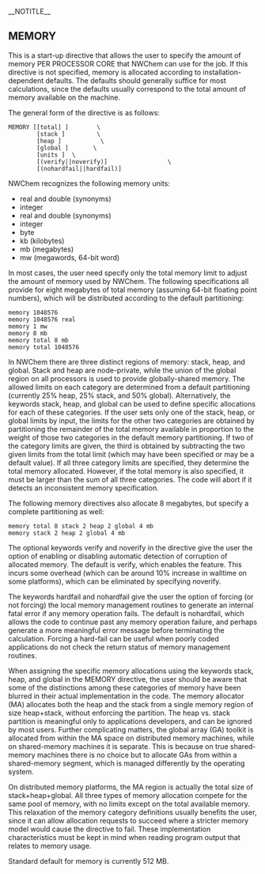 \_\_NOTITLE\_\_

## MEMORY

This is a start-up directive that allows the user to specify the amount
of memory PER PROCESSOR CORE that NWChem can use for the job. If this
directive is not specified, memory is allocated according to
installation-dependent defaults. The defaults should generally suffice
for most calculations, since the defaults usually correspond to the
total amount of memory available on the machine.

The general form of the directive is as follows:

`MEMORY [[total] `<integer total_size>`]        \`  
`        [stack `<integer stack_size>`]         \`  
`        [heap `<integer heap_size>`]           \`  
`        [global `<integer global_size>`]       \ `  
`        [units `<string units default real>`]  \ `  
`        [(verify||noverify)]                 \`  
`        [(nohardfail||hardfail)]`

NWChem recognizes the following memory units:

  - real and double (synonyms)
  - integer
  - real and double (synonyms)
  - integer
  - byte
  - kb (kilobytes)
  - mb (megabytes)
  - mw (megawords, 64-bit word)

In most cases, the user need specify only the total memory limit to
adjust the amount of memory used by NWChem. The following specifications
all provide for eight megabytes of total memory (assuming 64-bit
floating point numbers), which will be distributed according to the
default partitioning:

`memory 1048576 `  
`memory 1048576 real `  
`memory 1 mw`  
`memory 8 mb `  
`memory total 8 mb `  
`memory total 1048576`

In NWChem there are three distinct regions of memory: stack, heap, and
global. Stack and heap are node-private, while the union of the global
region on all processors is used to provide globally-shared memory. The
allowed limits on each category are determined from a default
partitioning (currently 25% heap, 25% stack, and 50% global).
Alternatively, the keywords stack, heap, and global can be used to
define specific allocations for each of these categories. If the user
sets only one of the stack, heap, or global limits by input, the limits
for the other two categories are obtained by partitioning the remainder
of the total memory available in proportion to the weight of those two
categories in the default memory partitioning. If two of the category
limits are given, the third is obtained by subtracting the two given
limits from the total limit (which may have been specified or may be a
default value). If all three category limits are specified, they
determine the total memory allocated. However, if the total memory is
also specified, it must be larger than the sum of all three categories.
The code will abort if it detects an inconsistent memory specification.

The following memory directives also allocate 8 megabytes, but specify a
complete partitioning as well:

`memory total 8 stack 2 heap 2 global 4 mb `  
`memory stack 2 heap 2 global 4 mb`

The optional keywords verify and noverify in the directive give the user
the option of enabling or disabling automatic detection of corruption of
allocated memory. The default is verify, which enables the feature. This
incurs some overhead (which can be around 10% increase in walltime on
some platforms), which can be eliminated by specifying noverify.

The keywords hardfail and nohardfail give the user the option of forcing
(or not forcing) the local memory management routines to generate an
internal fatal error if any memory operation fails. The default is
nohardfail, which allows the code to continue past any memory operation
failure, and perhaps generate a more meaningful error message before
terminating the calculation. Forcing a hard-fail can be useful when
poorly coded applications do not check the return status of memory
management routines.

When assigning the specific memory allocations using the keywords stack,
heap, and global in the MEMORY directive, the user should be aware that
some of the distinctions among these categories of memory have been
blurred in their actual implementation in the code. The memory allocator
(MA) allocates both the heap and the stack from a single memory region
of size heap+stack, without enforcing the partition. The heap vs. stack
partition is meaningful only to applications developers, and can be
ignored by most users. Further complicating matters, the global array
(GA) toolkit is allocated from within the MA space on distributed memory
machines, while on shared-memory machines it is separate. This is
because on true shared-memory machines there is no choice but to
allocate GAs from within a shared-memory segment, which is managed
differently by the operating system.

On distributed memory platforms, the MA region is actually the total
size of stack+heap+global. All three types of memory allocation compete
for the same pool of memory, with no limits except on the total
available memory. This relaxation of the memory category definitions
usually benefits the user, since it can allow allocation requests to
succeed where a stricter memory model would cause the directive to fail.
These implementation characteristics must be kept in mind when reading
program output that relates to memory usage.

Standard default for memory is currently 512 MB.
